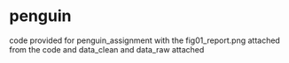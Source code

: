 # penguin
code provided for penguin_assignment with the 
fig01_report.png attached from the code and 
data_clean and data_raw attached
